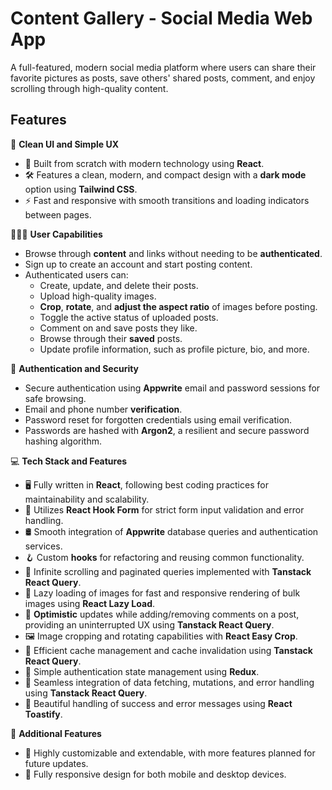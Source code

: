 # Content Gallery - Social Media Web App

A full-featured, modern social media platform where users can share their favorite pictures as posts, save others' shared posts, comment, and enjoy scrolling through high-quality content.

## Features

🎨 **Clean UI and Simple UX**

-  🔧 Built from scratch with modern technology using **React**.
-  🛠 Features a clean, modern, and compact design with a **dark mode** option using **Tailwind CSS**.
-  ⚡️ Fast and responsive with smooth transitions and loading indicators between pages.

🧑🏻‍💻 **User Capabilities**

-  Browse through **content** and links without needing to be **authenticated**.
-  Sign up to create an account and start posting content.
-  Authenticated users can:
   -  Create, update, and delete their posts.
   -  Upload high-quality images.
   -  **Crop**, **rotate**, and **adjust the aspect ratio** of images before posting.
   -  Toggle the active status of uploaded posts.
   -  Comment on and save posts they like.
   -  Browse through their **saved** posts.
   -  Update profile information, such as profile picture, bio, and more.

🔐 **Authentication and Security**

-  Secure authentication using **Appwrite** email and password sessions for safe browsing.
-  Email and phone number **verification**.
-  Password reset for forgotten credentials using email verification.
-  Passwords are hashed with **Argon2**, a resilient and secure password hashing algorithm.

💻 **Tech Stack and Features**

-  🖥 Fully written in **React**, following best coding practices for maintainability and scalability.
-  📜 Utilizes **React Hook Form** for strict form input validation and error handling.
-  🛢 Smooth integration of **Appwrite** database queries and authentication services.
-  🪝 Custom **hooks** for refactoring and reusing common functionality.
-  🌄 Infinite scrolling and paginated queries implemented with **Tanstack React Query**.
-  🦥 Lazy loading of images for fast and responsive rendering of bulk images using **React Lazy Load**.
-  🤞 **Optimistic** updates while adding/removing comments on a post, providing an uninterrupted UX using **Tanstack React Query**.
-  🖼️ Image cropping and rotating capabilities with **React Easy Crop**.
-  🚀 Efficient cache management and cache invalidation using **Tanstack React Query**.
-  📁 Simple authentication state management using **Redux**.
-  🔧 Seamless integration of data fetching, mutations, and error handling using **Tanstack React Query**.
-  🥂 Beautiful handling of success and error messages using **React Toastify**.

🎁 **Additional Features**

-  🔄 Highly customizable and extendable, with more features planned for future updates.
-  📱 Fully responsive design for both mobile and desktop devices.
